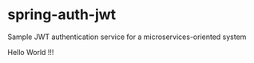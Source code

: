 # spring-auth-jwt
Sample JWT authentication service for a microservices-oriented system

Hello World !!!
